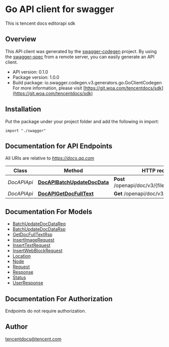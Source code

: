 # Go API client for swagger

This is tencent docs editorapi sdk

## Overview
This API client was generated by the [swagger-codegen](https://github.com/swagger-api/swagger-codegen) project.  By using the [swagger-spec](https://github.com/swagger-api/swagger-spec) from a remote server, you can easily generate an API client.

- API version: 0.1.0
- Package version: 1.0.0
- Build package: io.swagger.codegen.v3.generators.go.GoClientCodegen
For more information, please visit [https://git.woa.com/tencentdocs/sdk](https://git.woa.com/tencentdocs/sdk)

## Installation
Put the package under your project folder and add the following in import:
```golang
import "./swagger"
```

## Documentation for API Endpoints

All URIs are relative to *https://docs.qq.com*

Class | Method | HTTP request | Description
------------ | ------------- | ------------- | -------------
*DocAPIApi* | [**DocAPIBatchUpdateDocData**](docs/DocAPIApi.md#docapibatchupdatedocdata) | **Post** /openapi/doc/v3/{fileID}/batchUpdate | 
*DocAPIApi* | [**DocAPIGetDocFullText**](docs/DocAPIApi.md#docapigetdocfulltext) | **Get** /openapi/doc/v3/{fileID} | 

## Documentation For Models

 - [BatchUpdateDocDataReq](docs/BatchUpdateDocDataReq.md)
 - [BatchUpdateDocDataRsp](docs/BatchUpdateDocDataRsp.md)
 - [GetDocFullTextRsp](docs/GetDocFullTextRsp.md)
 - [InsertImageRequest](docs/InsertImageRequest.md)
 - [InsertTextRequest](docs/InsertTextRequest.md)
 - [InsertWebBlockRequest](docs/InsertWebBlockRequest.md)
 - [Location](docs/Location.md)
 - [Node](docs/Node.md)
 - [Request](docs/Request.md)
 - [Response](docs/Response.md)
 - [Status](docs/Status.md)
 - [UserResponse](docs/UserResponse.md)

## Documentation For Authorization
 Endpoints do not require authorization.


## Author

tencentdocs@tencent.com
